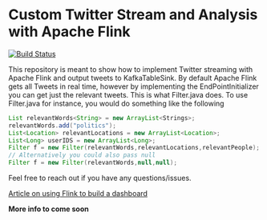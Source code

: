 # Custom Twitter Stream and Analysis with Apache Flink

[![Build Status](https://travis-ci.org/isaacmg/twitterStream.svg?branch=master)](https://travis-ci.org/isaacmg/twitterStream)

This repository is meant to show how to implement Twitter streaming with Apache Flink and output tweets to KafkaTableSink. By default Apache Flink gets all Tweets in real time, however by implementing the EndPointInitializer you can get just the relevant tweets. This is what Filter.java does. To use Filter.java for instance, you would do something like the following
```Java 
List relevantWords<String> = new ArrayList<Strings>;
relevantWords.add("politics");
List<Location> relevantLocations = new ArrayList<Location>;
List<Long> userIDS = new ArrayList<Long>;
Filter f = new Filter(relevantWords,relevantLocations,relevantPeople);
// Alternatively you could also pass null
Filter f = new Filter(relevantWords,null,null);
```
 Feel free to reach out if you have any questions/issues.
 
[Article on using Flink to build a dashboard](https://medium.com/towards-data-science/building-a-realtime-dashboard-with-flink-the-backend-a9393062de92)

**More info to come soon**
